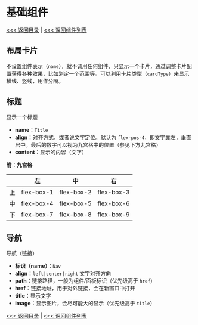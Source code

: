 # 基础组件

[<<< 返回目录](../start.md) | [<<< 返回组件列表](../components.md)

## 布局卡片

不设置组件表示（`name`），就不调用任何组件，只显示一个卡片，通过调整卡片配置获得各种效果，比如划定一个范围等。可以利用卡片类型（`cardType`）来显示横线、竖线，用作分隔。

## 标题

显示一个标题

- **name**：`Title`
- **align**：对齐方式，或者说文字定位。默认为 `flex-pos-4`，即文字靠左，垂直居中。最后的数字可以视为九宫格中的位置（参见下方九宫格）
- **content**：显示的内容（文字）

**附：九宫格**

|     | 左          | 中          | 右          |
| --- | ---------- | ---------- | --------- |
| 上   | flex-box-1 | flex-box-2 | flex-box-3 |
| 中   | flex-box-4 | flex-box-5 | flex-box-6 |
| 下   | flex-box-7 | flex-box-8 | flex-box-9 |

## 导航

导航（链接）

- **标识（name）**：`Nav`
- **align**：`left|center|right` 文字对齐方向
- **path**：链接路径，一般为组件/面板标识（优先级高于 `href`）
- **href**：链接地址，用于对外链接，会在新窗口中打开
- **title**：显示文字
- **image**：显示图片，会尽可能大的显示（优先级高于 `title`）


[<<< 返回目录](../start.md) | [<<< 返回组件列表](../components.md)